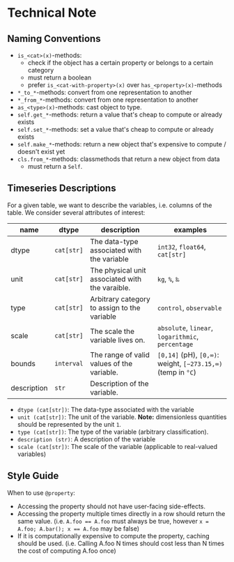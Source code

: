 # Technical Note

## Naming Conventions

- `is_<cat>(x)`-methods:
  - check if the object has a certain property or belongs to a certain category
  - must return a boolean
  - prefer `is_<cat-with-property>(x)` over `has_<property>(x)`-methods
- `*_to_*`-methods: convert from one representation to another
- `*_from_*`-methods: convert from one representation to another
- `as_<type>(x)`-methods: cast object to type.
- `self.get_*`-methods: return a value that's cheap to compute or already exists
- `self.set_*`-methods: set a value that's cheap to compute or already exists
- `self.make_*`-methods: return a new object that's expensive to compute / doesn't exist yet
- `cls.from_*`-methods: classmethods that return a new object from data
  - must return a `Self`.

## Timeseries Descriptions

For a given table, we want to describe the variables, i.e. columns of the table.
We consider several attributes of interest:

| name        | dtype      | description                                     | examples                                                     |
|-------------|------------|-------------------------------------------------|--------------------------------------------------------------|
| dtype       | `cat[str]` | The data-type associated with the variable      | `int32`, `float64`, `cat[str]`                               |
| unit        | `cat[str]` | The physical unit associated with the varaible. | `kg`, `%`, `‰`                                               |
| type        | `cat[str]` | Arbitrary category to assign to the variable    | `control`, `observable`                                      |
| scale       | `cat[str]` | The scale the variable lives on.                | `absolute`, `linear`, `logarithmic`, `percentage`            |
| bounds      | `interval` | The range of valid values of the variable.      | `[0,14]` (pH), `[0,∞)`: weight, `[−273.15,∞)` (temp in `°C`) |
| description | `str`      | Description of the variable.                    |                                                              |

- `dtype (cat[str])`: The data-type associated with the variable
- `unit (cat[str])`: The unit of the variable. **Note:** dimensionless quantities should be represented by the unit `1`.
- `type (cat[str])`: The type of the variable (arbitrary classification).
- `description (str)`: A description of the variable
- `scale (cat[str])`: The scale of the variable (applicable to real-valued variables)

## Style Guide

When to use `@property`:

- Accessing the property should not have user-facing side-effects.
- Accessing the property multiple times directly in a row should return the same value.
  (i.e. `A.foo == A.foo` must always be true, however `x = A.foo; A.bar(); x == A.foo` may be false)
- If it is computationally expensive to compute the property, caching should be used.
  (i.e. Calling A.foo N times should cost less than N times the cost of computing A.foo once)
